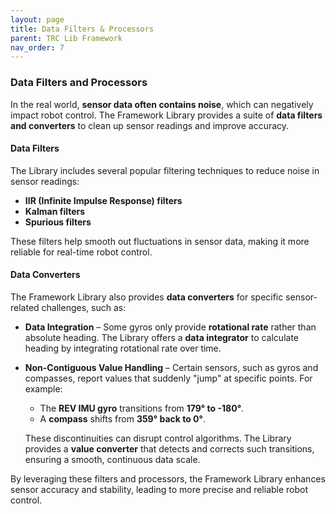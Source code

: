 ```yaml
---
layout: page
title: Data Filters & Processors
parent: TRC Lib Framework
nav_order: 7
---
```


### Data Filters and Processors  

In the real world, **sensor data often contains noise**, which can negatively impact robot control. The Framework Library provides a suite of **data filters and converters** to clean up sensor readings and improve accuracy.

#### Data Filters  
The Library includes several popular filtering techniques to reduce noise in sensor readings:  
- **IIR (Infinite Impulse Response) filters**  
- **Kalman filters**  
- **Spurious filters**  

These filters help smooth out fluctuations in sensor data, making it more reliable for real-time robot control.

#### Data Converters  
The Framework Library also provides **data converters** for specific sensor-related challenges, such as:  

- **Data Integration** – Some gyros only provide **rotational rate** rather than absolute heading. The Library offers a **data integrator** to calculate heading by integrating rotational rate over time.  
- **Non-Contiguous Value Handling** – Certain sensors, such as gyros and compasses, report values that suddenly "jump" at specific points. For example:  
  - The **REV IMU gyro** transitions from **179° to -180°**.  
  - A **compass** shifts from **359° back to 0°**.  

  These discontinuities can disrupt control algorithms. The Library provides a **value converter** that detects and corrects such transitions, ensuring a smooth, continuous data scale.

By leveraging these filters and processors, the Framework Library enhances sensor accuracy and stability, leading to more precise and reliable robot control.